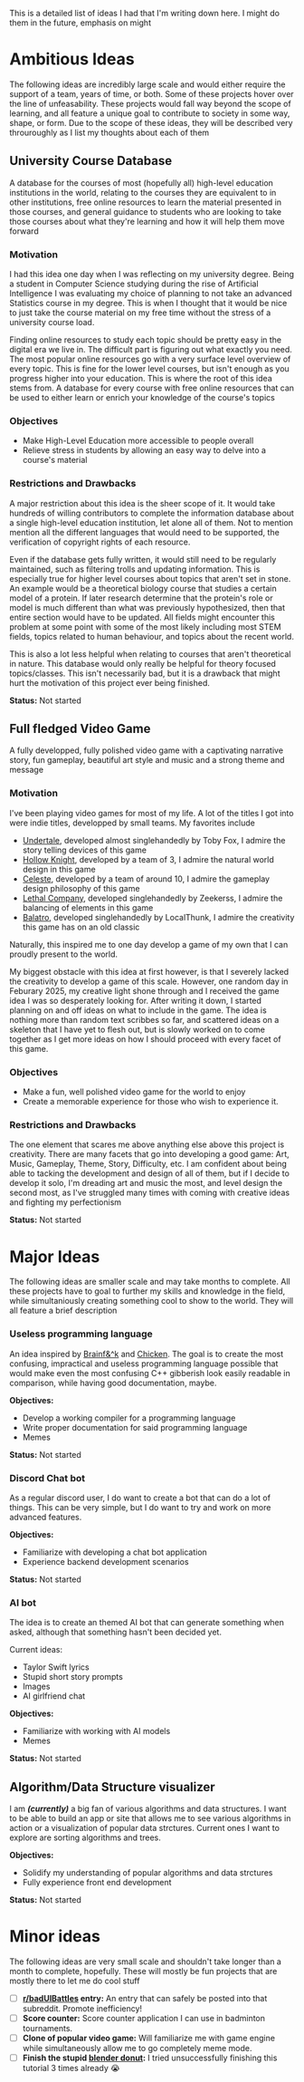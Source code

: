 This is a detailed list of ideas I had that I'm writing down here. I might do them in the future, emphasis on might

# Ambitious Ideas

The following ideas are incredibly large scale and would either require the support of a team, years of time, or both. Some of these projects hover over the line of unfeasability.
These projects would fall way beyond the scope of learning, and all feature a unique goal to contribute to society in some way, shape, or form.
Due to the scope of these ideas, they will be described very throuroughly as I list my thoughts about each of them

## University Course Database

A database for the courses of most (hopefully all) high-level education institutions in the world, 
relating to the courses they are equivalent to in other institutions, free online resources to learn the material presented in those courses, 
and general guidance to students who are looking to take those courses about what they're learning and how it will help them move forward

### Motivation
I had this idea one day when I was reflecting on my university degree. Being a student in Computer Science studying during the rise of Artificial Intelligence
I was evaluating my choice of planning to not take an advanced Statistics course in my degree.
This is when I thought that it would be nice to just take the course material on my free time without the stress of a university course load.

Finding online resources to study each topic should be pretty easy in the digital era we live in. 
The difficult part is figuring out what exactly you need. The most popular online resources go with a very surface level overview of every topic.
This is fine for the lower level courses, but isn't enough as you progress higher into your education. 
This is where the root of this idea stems from. A database for every course with free online resources 
that can be used to either learn or enrich your knowledge of the course's topics

### Objectives
- Make High-Level Education more accessible to people overall
- Relieve stress in students by allowing an easy way to delve into a course's material

### Restrictions and Drawbacks
A major restriction about this idea is the sheer scope of it. It would take hundreds of willing contributors to complete the information database about a
single high-level education institution, let alone all of them. Not to mention mention all the different languages that would need to be supported, 
the verification of copyright rights of each resource. 

Even if the database gets fully written, it would still need to be regularly maintained, such as filtering trolls and updating information. This is especially true
for higher level courses about topics that aren't set in stone. An example would be a theoretical biology course that studies a certain model of a protein. 
If later research determine that the protein's role or model is much different than what was previously hypothesized, then that entire section would have to be updated. 
All fields might encounter this problem at some point with some of the most likely including most STEM fields, topics related to human behaviour, 
and topics about the recent world.

This is also a lot less helpful when relating to courses that aren't theoretical in nature. This database would only really be helpful for theory focused topics/classes.
This isn't necessarily bad, but it is a drawback that might hurt the motivation of this project ever being finished.

**Status:** Not started

## Full fledged Video Game

A fully developped, fully polished video game with a captivating narrative story, fun gameplay, beautiful art style and music and a strong theme and message

### Motivation
I've been playing video games for most of my life. A lot of the titles I got into were indie titles, developped by small teams. My favorites include
- [Undertale](https://undertale.com/), developed almost singlehandedly by Toby Fox, I admire the story telling devices of this game
- [Hollow Knight](https://www.hollowknight.com/), developed by a team of 3, I admire the natural world design in this game
- [Celeste](https://www.celestegame.com/), developed by a team of around 10, I admire the gameplay design philosophy of this game
- [Lethal Company](https://store.steampowered.com/app/1966720/Lethal_Company/), developed singlehandedly by Zeekerss, I admire the balancing of elements in this game
- [Balatro](https://www.playbalatro.com/), developed singlehandedly by LocalThunk, I admire the creativity this game has on an old classic

Naturally, this inspired me to one day develop a game of my own that I can proudly present to the world.

My biggest obstacle with this idea at first however, is that I severely lacked the creativity to develop a game of this scale. However, one random day in Feburary 2025,
my creative light shone through and I received the game idea I was so desperately looking for. After writing it down, I started planning on and off ideas on what to 
include in the game. The idea is nothing more than random text scribbes so far, and scattered ideas on a skeleton that I have yet to flesh out, but is slowly worked on to come together 
as I get more ideas on how I should proceed with every facet of this game.

### Objectives
- Make a fun, well polished video game for the world to enjoy
- Create a memorable experience for those who wish to experience it.

### Restrictions and Drawbacks
The one element that scares me above anything else above this project is creativity. 
There are many facets that go into developing a good game: Art, Music, Gameplay, Theme, Story, Difficulty, etc.
I am confident about being able to tacking the development and design of all of them, but if I decide to develop it solo,
I'm dreading art and music the most, and level design the second most, as I've struggled many times with coming with creative ideas and fighting my perfectionism

**Status:** Not started

# Major Ideas

The following ideas are smaller scale and may take months to complete. All these projects have to goal to further my skills and knowledge in the field,
while simultaniously creating something cool to show to the world. They will all feature a brief description

### Useless programming language
An idea inspired by [Brainf&^k](https://en.wikipedia.org/wiki/Brainfuck) and [Chicken](https://esolangs.org/wiki/Chicken). The goal is to create the most confusing, impractical and useless programming language possible 
that would make even the most confusing C++ gibberish look easily readable in comparison, while having good documentation, maybe.

**Objectives:**
- Develop a working compiler for a programming language
- Write proper documentation for said programming language
- Memes

**Status:** Not started

### Discord Chat bot
As a regular discord user, I do want to create a bot that can do a lot of things. This can be very simple, but I do want to try and work on more advanced features.

**Objectives:**
- Familiarize with developing a chat bot application
- Experience backend development scenarios

**Status:** Not started

### AI bot
The idea is to create an themed AI bot that can generate something when asked, although that something hasn't been decided yet. 

Current ideas: 

- Taylor Swift lyrics
- Stupid short story prompts
- Images
- AI girlfriend chat

**Objectives:**

- Familiarize with working with AI models
- Memes

**Status:** Not started


## Algorithm/Data Structure visualizer
I am ***(currently)*** a big fan of various algorithms and data structures. I want to be able to build an app or site that allows me to see various algorithms in action or a visualization of popular data strctures. 
Current ones I want to explore are sorting algorithms and trees.

**Objectives:**
- Solidify my understanding of popular algorithms and data strctures
- Fully experience front end development

**Status:** Not started

# Minor ideas

The following ideas are very small scale and shouldn't take longer than a month to complete, hopefully. These will mostly be fun projects that are mostly there to let me do cool stuff

- [ ] **[r/badUIBattles](https://www.reddit.com/r/badUIbattles/) entry:** An entry that can safely be posted into that subreddit. Promote inefficiency!
- [ ] **Score counter:** Score counter application I can use in badminton tournaments.
- [ ] **Clone of popular video game:** Will familiarize me with game engine while simultaneously allow me to go completely meme mode.
- [ ] **Finish the stupid [blender donut](https://www.youtube.com/watch?v=4haAdmHqGOw):** I tried unsuccessfully finishing this tutorial 3 times already :sob:
